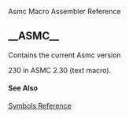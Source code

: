 Asmc Macro Assembler Reference

## \_\_ASMC\_\_


Contains the current Asmc version

230 in ASMC 2.30 (text macro).

#### See Also

[Symbols Reference](readme.md)
